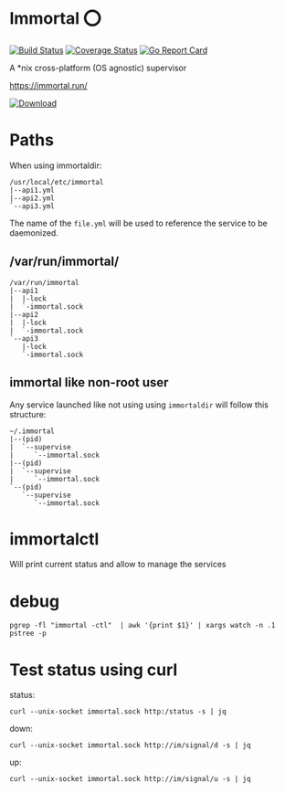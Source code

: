 # Immortal ⭕

[![Build Status](https://travis-ci.org/immortal/immortal.svg?branch=develop)](https://travis-ci.org/immortal/immortal)
[![Coverage Status](https://coveralls.io/repos/github/immortal/immortal/badge.svg?branch=develop)](https://coveralls.io/github/immortal/immortal?branch=develop)
[![Go Report Card](https://goreportcard.com/badge/github.com/immortal/immortal)](https://goreportcard.com/report/github.com/immortal/immortal)

A *nix cross-platform (OS agnostic) supervisor

https://immortal.run/

[ ![Download](https://api.bintray.com/packages/nbari/immortal/immortal/images/download.svg) ](https://bintray.com/nbari/immortal/immortal/_latestVersion)

# Paths

When using immortaldir:

    /usr/local/etc/immortal
    |--api1.yml
    |--api2.yml
    `--api3.yml

The name of the `file.yml` will be used to reference the service to be daemonized.

## /var/run/immortal/<name>

    /var/run/immortal
    |--api1
    |  |-lock
    |  `-immortal.sock
    |--api2
    |  |-lock
    |  `-immortal.sock
    `--api3
       |-lock
       `-immortal.sock


## immortal like non-root user

Any service launched like not using using ``immortaldir`` will follow this
structure:

    ~/.immortal
    |--(pid)
    |  `--supervise
    |     `--immortal.sock
    |--(pid)
    |  `--supervise
    |     `--immortal.sock
    `--(pid)
       `--supervise
          `--immortal.sock

# immortalctl

Will print current status and allow to manage the services

# debug

    pgrep -fl "immortal -ctl"  | awk '{print $1}' | xargs watch -n .1 pstree -p

# Test status using curl

status:

    curl --unix-socket immortal.sock http:/status -s | jq

down:

    curl --unix-socket immortal.sock http://im/signal/d -s | jq

up:

    curl --unix-socket immortal.sock http://im/signal/u -s | jq
